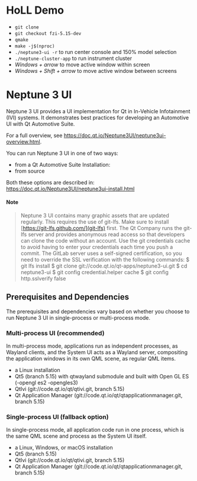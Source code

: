 # HoLL Demo
* `git clone` 
* `git checkout fzi-5.15-dev`
* `qmake`
* `make -j$(nproc)`
* `./neptune3-ui -r` to run center console and 150% model selection
* `./neptune-cluster-app` to run instrument cluster
* *Windows + arrow* to move active window within screen
* *Windows + Shift + arrow* to move active window between screens



# Neptune 3 UI

Neptune 3 UI provides a UI implementation for Qt in In-Vehicle Infotainment (IVI) systems.
It demonstrates best practices for developing an Automotive UI with Qt Automotive Suite.

For a full overview, see https://doc.qt.io/Neptune3UI/neptune3ui-overview.html.

You can run Neptune 3 UI in one of two ways:

* from a Qt Automotive Suite Installation:
* from source

Both these options are described in: https://doc.qt.io/Neptune3UI/neptune3ui-install.html

#### Note
> Neptune 3 UI contains many graphic assets that are updated regularly. This requires the use of
> git-lfs. Make sure to install [https://git-lfs.github.com/](git-lfs) first. The Qt Company runs
> the git-lfs server and provides anonymous read access so that developers can clone the code without
> an account. Use the git credentials cache to avoid having to enter your credentials each time
> you push a commit. The GitLab server uses a self-signed certification, so you need to override
> the SSL verification with the following
> commands:
>   $ git lfs install
>   $ git clone git://code.qt.io/qt-apps/neptune3-ui.git
>   $ cd neptune3-ui
>   $ git config credential.helper cache
>   $ git config http.sslverify false

## Prerequisites and Dependencies

The prerequisites and dependencies vary based on whether you choose to run Neptune 3 UI in
single-process or multi-process mode.

### Multi-process UI (recommended)

In multi-process mode, applications run as independent processes, as Wayland clients, and the
System UI acts as a Wayland server, compositing the application windows in its own QML scene, as
regular QML items.

* a Linux installation
* Qt5 (branch 5.15) with qtwayland submodule and built with Open GL ES (-opengl es2 -opengles3)
* QtIvi (git://code.qt.io/qt/qtivi.git, branch 5.15)
* Qt Application Manager (git://code.qt.io/qt/qtapplicationmanager.git, branch 5.15)

### Single-process UI (fallback option)

In single-process mode, all application code run in one process, which is the same QML scene and
process as the System UI itself.

* a Linux, Windows, or macOS installation
* Qt5 (branch 5.15)
* QtIvi (git://code.qt.io/qt/qtivi.git, branch 5.15)
* Qt Application Manager (git://code.qt.io/qt/qtapplicationmanager.git, branch 5.15)

